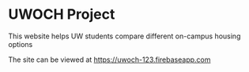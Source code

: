 # UWOCH Project

This website helps UW students compare different on-campus housing options

The site can be viewed at https://uwoch-123.firebaseapp.com

